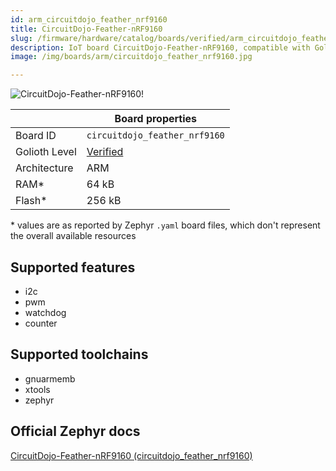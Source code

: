 ```yaml
---
id: arm_circuitdojo_feather_nrf9160
title: CircuitDojo-Feather-nRF9160
slug: /firmware/hardware/catalog/boards/verified/arm_circuitdojo_feather_nrf9160
description: IoT board CircuitDojo-Feather-nRF9160, compatible with Golioth at verified level.
image: /img/boards/arm/circuitdojo_feather_nrf9160.jpg

---
```


[//]: # (This is an auto-generated file, do not edit! Changes to it will be lost upon re-generation)

![CircuitDojo-Feather-nRF9160!](/img/boards/arm/circuitdojo_feather_nrf9160.jpg "CircuitDojo-Feather-nRF9160")

|                | Board properties     |
| -------------  | -------------------- |
| Board ID       | `circuitdojo_feather_nrf9160` |
| Golioth Level  | [Verified](/firmware/hardware#verified-boards) |
| Architecture   | ARM |
| RAM*           | 64 kB |
| Flash*         | 256 kB |

\* values are as reported by Zephyr `.yaml` board files, which don't represent the overall available resources



## Supported features

* i2c
* pwm
* watchdog
* counter

## Supported toolchains

* gnuarmemb
* xtools
* zephyr

## Official Zephyr docs

[CircuitDojo-Feather-nRF9160 (circuitdojo_feather_nrf9160)](https://docs.zephyrproject.org/latest/boards/arm/circuitdojo_feather_nrf9160/doc/index.html)

